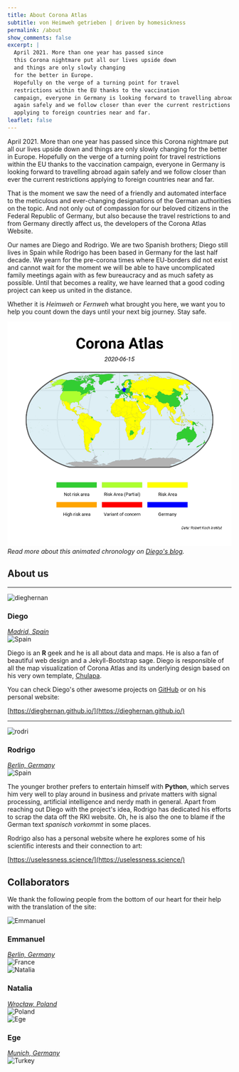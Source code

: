 ```yaml
---
title: About Corona Atlas
subtitle: von Heimweh getrieben | driven by homesickness 
permalink: /about
show_comments: false
excerpt: |
  April 2021. More than one year has passed since
  this Corona nightmare put all our lives upside down
  and things are only slowly changing
  for the better in Europe.
  Hopefully on the verge of a turning point for travel
  restrictions within the EU thanks to the vaccination
  campaign, everyone in Germany is looking forward to travelling abroad
  again safely and we follow closer than ever the current restrictions
  applying to foreign countries near and far.
leaflet: false
---
```


April 2021. More than one year has passed since
this Corona nightmare put all our lives upside down
and things are only slowly changing
for the better in Europe.
Hopefully on the verge of a turning point for travel
restrictions within the EU thanks to the vaccination
campaign, everyone in Germany is looking forward to travelling abroad
again safely and we follow closer than ever the current restrictions
applying to foreign countries near and far.

That is the moment we saw
the need of a friendly and automated interface to the meticulous and ever-changing
designations of the German authorities on the topic.
And not only out of compassion for our beloved citizens
in the Federal Republic of Germany, but also because the travel restrictions
to and from Germany directly affect us, the developers of the Corona Atlas Website.

Our names are Diego and Rodrigo. We are two Spanish brothers;
Diego still lives in Spain while Rodrigo has been based
in Germany for the last half decade.
We yearn for the pre-corona times where EU-borders did not exist
and cannot wait for the moment we will be able to have
uncomplicated family meetings again with as few bureaucracy and
as much safety as possible. Until that becomes a reality,
we have learned that a good coding project can keep us
united in the distance.

Whether it is _Heimweh_ or _Fernweh_ what brought you here,
we want you to help you count down the days until
your next big journey. Stay safe.

![corona-timelapse](/assets/img/corona_atlas_timelapse.gif)<i class="fas fa-link fa-lg"></i>_Read more about this animated chronology on [Diego's blog](https://dieghernan.github.io/202203_Corona-timelapse/)._

## About us

---

<aside class="my-4 small">
  <div class="row d-flex align-items-center mb-2">
    <img src="https://github.com/dieghernan.png" alt="dieghernan" class="ml-3 mr-0 mx-lg-auto mb-lg-1 chulapa-avatar-size">
    <div class="col-9 col-lg-12 text-lg-center">
      <h3 id="diego">Diego</h3>
    </div>
  </div>
  <div class="row mb-2 mb-lg-0">
    <div class="col text-lg-center">
      <address class="d-inline d-lg-block mr-2 mx-lg-auto mb-lg-2 small chulapa-links-hover-only">
        <a class="pr-lg-0" href="https://www.google.com/maps/search/?api=1&amp;query=Madrid%2C+Spain">
        <i class="fas fa-map-marker-alt fa-lg mr-1" aria-hidden="true"></i>Madrid, Spain</a>
      </address>
      <div class="d-inline my-1 mx-lg-0 chulapa-links-hover-only">
        <a class="mr-2 mx-lg-1" href="https://github.com/dieghernan/"><i class="fab fa-github fa-lg"></i></a>
        <a class="mr-2 mx-lg-1" href="https://twitter.com/dhernangomez"><i class="fab fa-twitter fa-lg"></i></a>
        <a class="mr-2 mx-lg-1" href="https://dieghernan.github.io/"><i class="fas fa-blog fa-lg"></i></a>
      </div>
      <img class="d-inline d-lg-block mt-lg-2" src="https://flagcdn.com/16x12/es.png" srcset="https://flagcdn.com/32x24/es.png 2x, https://flagcdn.com/48x36/es.png 3x" width="16" height="12" alt="Spain">
    </div>
  </div>
</aside>

Diego is an **R** geek and he is all about data
and maps. He is also a fan of beautiful web design
and a Jekyll-Bootstrap sage. Diego is responsible of all
the map visualization of Corona Atlas
and its underlying design based on
his very own template,
[Chulapa](https://dieghernan.github.io/chulapa/).

You can check Diego's other awesome projects
on [GitHub](https://github.com/dieghernan)
or on his personal website:

[https://dieghernan.github.io/](https://dieghernan.github.io/)

---

<aside class="my-4 small">
  <div class="row d-flex align-items-center mb-2">
    <img src="https://github.com/rodrihgh.png" alt="rodri" class="ml-3 mr-0 mx-lg-auto mb-lg-1 chulapa-avatar-size">
    <div class="col-9 col-lg-12 text-lg-center">
      <h3 id="rodrigo">Rodrigo</h3>
    </div>
  </div>
  <div class="row mb-2 mb-lg-0">
    <div class="col text-lg-center">
      <address class="d-inline d-lg-block mr-2 mx-lg-auto mb-lg-2 small chulapa-links-hover-only">
        <a class="pr-lg-0" href="https://www.google.com/maps/search/?api=1&amp;query=Berlin%2C+Germany">
        <i class="fas fa-map-marker-alt fa-lg mr-1" aria-hidden="true"></i>Berlin, Germany</a>
      </address>
      <div class="d-inline my-1 mx-lg-0 chulapa-links-hover-only">
        <a class="mr-2 mx-lg-1" href="https://github.com/rodrihgh/"><i class="fab fa-github fa-lg"></i></a>
        <a class="mr-2 mx-lg-1" href="https://twitter.com/rodrihgh"><i class="fab fa-twitter fa-lg"></i></a>
        <a class="mr-2 mx-lg-1" href="https://uselessness.science/"><i class="fas fa-link fa-lg"></i></a>
      </div>
      <img class="d-inline d-lg-block mt-lg-2" src="https://flagcdn.com/16x12/es.png" srcset="https://flagcdn.com/32x24/es.png 2x, https://flagcdn.com/48x36/es.png 3x" width="16" height="12" alt="Spain">
    </div>
  </div>
</aside>

The younger brother prefers to entertain himself
with **Python**, which serves him very well to play around in
business and private matters with signal processing,
artificial intelligence and nerdy math in general.
Apart from reaching out Diego with the project's idea,
Rodrigo has dedicated his efforts to scrap the data
off the RKI website.
Oh, he is also the one to blame if the German text
_spanisch vorkommt_ in some places.

Rodrigo also has a personal website where he
explores some of his scientific interests
and their connection to art:

[https://uselessness.science/](https://uselessness.science/)

## Collaborators

We thank the following people from the bottom of our heart for their help with
the translation of the site:

<aside class="my-4 small">
  <div class="row d-flex align-items-center mb-2">
    <img src="https://corona-atlas.de/assets/img/people/emmanuel.jpg" alt="Emmanuel" class="ml-3 mr-0 mx-lg-auto mb-lg-1 chulapa-avatar-size">
    <div class="col-9 col-lg-12 text-lg-center">
      <h3 id="emmanuel">Emmanuel</h3>
    </div>
  </div>
  <div class="row mb-2 mb-lg-0">
    <div class="col text-lg-center">
      <address class="d-inline d-lg-block mr-2 mx-lg-auto mb-lg-2 small chulapa-links-hover-only">
        <a class="pr-lg-0" href="https://www.google.com/maps/search/?api=1&amp;query=Berlin%2C+Germany">
        <i class="fas fa-map-marker-alt fa-lg mr-1" aria-hidden="true"></i>Berlin, Germany</a>
      </address>
      <div class="d-inline my-1 mx-lg-0 chulapa-links-hover-only">
        <a class="mr-2 mx-lg-1" href="https://www.linkedin.com/in/emmanuel-de-bourmont/"><i class="fab fa-linkedin fa-lg"></i></a>
      </div>
      <img class="d-inline d-lg-block mt-lg-2" src="https://flagcdn.com/16x12/fr.png" srcset="https://flagcdn.com/32x24/fr.png 2x, https://flagcdn.com/48x36/fr.png 3x" width="16" height="12" alt="France">
    </div>
  </div>
</aside>
<aside class="my-4 small">
  <div class="row d-flex align-items-center mb-2">
    <img src="https://corona-atlas.de/assets/img/people/natalia.jpg" alt="Natalia" class="ml-3 mr-0 mx-lg-auto mb-lg-1 chulapa-avatar-size">
    <div class="col-9 col-lg-12 text-lg-center">
      <h3 id="natalia">Natalia</h3>
    </div>
  </div>
  <div class="row mb-2 mb-lg-0">
    <div class="col text-lg-center">
      <address class="d-inline d-lg-block mr-2 mx-lg-auto mb-lg-2 small chulapa-links-hover-only">
        <a class="pr-lg-0" href="https://www.google.com/maps/search/?api=1&query=Wroclaw%2C+Poland">
        <i class="fas fa-map-marker-alt fa-lg mr-1" aria-hidden="true"></i>Wrocław, Poland</a>
      </address>
      <div class="d-inline my-1 mx-lg-0 chulapa-links-hover-only">
        <a class="mr-2 mx-lg-1" href="https://www.instagram.com/natalia.jedlikowska/"><i class="fab fa-instagram fa-lg"></i></a>
      </div>
      <img class="d-inline d-lg-block mt-lg-2" src="https://flagcdn.com/16x12/pl.png" srcset="https://flagcdn.com/32x24/pl.png 2x, https://flagcdn.com/48x36/pl.png 3x" width="16" height="12" alt="Poland">
    </div>
  </div>
</aside>
<aside class="my-4 small">
  <div class="row d-flex align-items-center mb-2">
    <img src="https://corona-atlas.de/assets/img/people/ege.jpg" alt="Ege" class="ml-3 mr-0 mx-lg-auto mb-lg-1 chulapa-avatar-size">
    <div class="col-9 col-lg-12 text-lg-center">
      <h3 id="ege">Ege</h3>
    </div>
  </div>
  <div class="row mb-2 mb-lg-0">
    <div class="col text-lg-center">
      <address class="d-inline d-lg-block mr-2 mx-lg-auto mb-lg-2 small chulapa-links-hover-only">
        <a class="pr-lg-0" href="https://www.google.com/maps/search/?api=1&amp;query=Munich%2C+Germany">
        <i class="fas fa-map-marker-alt fa-lg mr-1" aria-hidden="true"></i>Munich, Germany</a>
      </address>
      <div class="d-inline my-1 mx-lg-0 chulapa-links-hover-only">
        <a class="mr-2 mx-lg-1" href="https://github.com/egekorkan/"><i class="fab fa-github fa-lg"></i></a>
        <a class="mr-2 mx-lg-1" href="https://twitter.com/egekorkan/"><i class="fab fa-twitter fa-lg"></i></a>
      </div>
      <img class="d-inline d-lg-block mt-lg-2" src="https://flagcdn.com/16x12/tr.png" srcset="https://flagcdn.com/32x24/tr.png 2x, https://flagcdn.com/48x36/tr.png 3x" width="16" height="12" alt="Turkey">
    </div>
  </div>
</aside>
